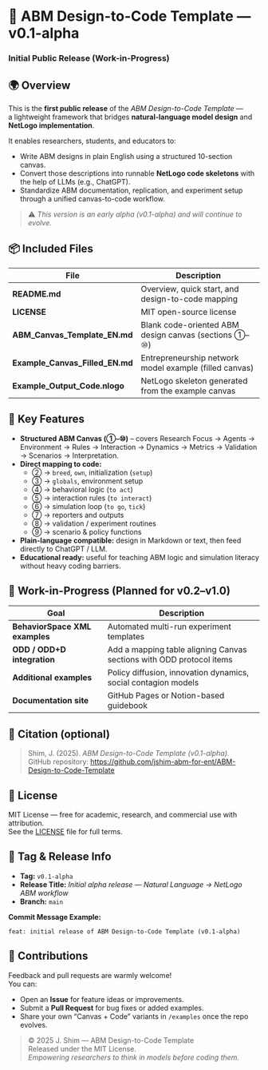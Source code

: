 # 🧩 ABM Design-to-Code Template — v0.1-alpha  
### Initial Public Release (Work-in-Progress)

## 🌍 Overview
This is the **first public release** of the *ABM Design-to-Code Template* —  
a lightweight framework that bridges **natural-language model design** and **NetLogo implementation**.

It enables researchers, students, and educators to:
- Write ABM designs in plain English using a structured 10-section canvas.  
- Convert those descriptions into runnable **NetLogo code skeletons** with the help of LLMs (e.g., ChatGPT).  
- Standardize ABM documentation, replication, and experiment setup through a unified canvas-to-code workflow.

> ⚠️ *This version is an early alpha (v0.1-alpha) and will continue to evolve.*

## 📦 Included Files
| File | Description |
|------|--------------|
| **README.md** | Overview, quick start, and design-to-code mapping |
| **LICENSE** | MIT open-source license |
| **ABM_Canvas_Template_EN.md** | Blank code-oriented ABM design canvas (sections ①–⑩) |
| **Example_Canvas_Filled_EN.md** | Entrepreneurship network model example (filled canvas) |
| **Example_Output_Code.nlogo** | NetLogo skeleton generated from the example canvas |

## 🧩 Key Features
- **Structured ABM Canvas (①–⑩)** – covers Research Focus → Agents → Environment → Rules → Interaction → Dynamics → Metrics → Validation → Scenarios → Interpretation.  
- **Direct mapping to code:**  
  - ② → `breed`, `own`, initialization (`setup`)  
  - ③ → `globals`, environment setup  
  - ④ → behavioral logic (`to act`)  
  - ⑤ → interaction rules (`to interact`)  
  - ⑥ → simulation loop (`to go`, `tick`)  
  - ⑦ → reporters and outputs  
  - ⑧ → validation / experiment routines  
  - ⑨ → scenario & policy functions  
- **Plain-language compatible:** design in Markdown or text, then feed directly to ChatGPT / LLM.  
- **Educational ready:** useful for teaching ABM logic and simulation literacy without heavy coding barriers.  

## 🚧 Work-in-Progress (Planned for v0.2–v1.0)
| Goal | Description |
|------|--------------|
| **BehaviorSpace XML examples** | Automated multi-run experiment templates |
| **ODD / ODD+D integration** | Add a mapping table aligning Canvas sections with ODD protocol items |
| **Additional examples** | Policy diffusion, innovation dynamics, social contagion models |
| **Documentation site** | GitHub Pages or Notion-based guidebook |

## 🧠 Citation (optional)
> Shim, J. (2025). *ABM Design-to-Code Template (v0.1-alpha).*  
> GitHub repository: https://github.com/jshim-abm-for-ent/ABM-Design-to-Code-Template

## 🪪 License
MIT License — free for academic, research, and commercial use with attribution.  
See the [LICENSE](LICENSE) file for full terms.

## 🔖 Tag & Release Info
- **Tag:** `v0.1-alpha`  
- **Release Title:** *Initial alpha release — Natural Language → NetLogo ABM workflow*  
- **Branch:** `main`  

**Commit Message Example:**
```
feat: initial release of ABM Design-to-Code Template (v0.1-alpha)
```

## 🤝 Contributions
Feedback and pull requests are warmly welcome!  
You can:
- Open an **Issue** for feature ideas or improvements.  
- Submit a **Pull Request** for bug fixes or added examples.  
- Share your own “Canvas + Code” variants in `/examples` once the repo evolves.  

> © 2025 J. Shim — ABM Design-to-Code Template  
> Released under the MIT License.  
> *Empowering researchers to think in models before coding them.*
